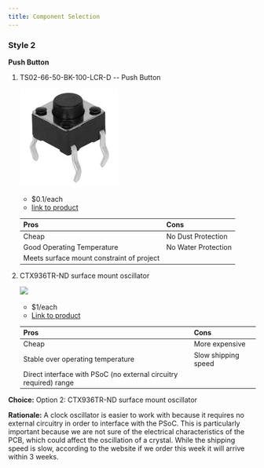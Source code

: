 ```yaml
---
title: Component Selection
---
```


### Style 2

**Push Button**

1. TS02-66-50-BK-100-LCR-D -- Push Button

    ![](pushbtnimg.webp)

    * $0.1/each
    * [link to product](https://www.digikey.com/en/products/detail/same-sky-formerly-cui-devices-/TS02-66-50-BK-100-LCR-D/15634294?gclsrc=aw.ds&gad_source=1&gad_campaignid=20243136172&gbraid=0AAAAADrbLlhjMd1SI_TeFQt_5_XtjL5xo&gclid=CjwKCAjw0sfHBhB6EiwAQtv5qTL9B8Ibio6YzZwawgjQTTJfZOm_s9jRh1qKtTfUlaCdgvFL-coORxoCgQgQAvD_BwE)

    | Pros                                      | Cons                                                             |
    | ----------------------------------------- | ---------------------------------------------------------------- |
    | Cheap                               | No Dust Protection |
    | Good Operating Temperature                      | No Water Protection                                        |
    | Meets surface mount constraint of project |

1. CTX936TR-ND surface mount oscillator

    ![](image3.png)

    * $1/each
    * [Link to product](http://www.digikey.com/product-detail/en/636L3I001M84320/CTX936TR-ND/2292940)

    | Pros                                                              | Cons                |
    | ----------------------------------------------------------------- | ------------------- |
    | Cheap                                                             | More expensive      |
    | Stable over operating temperature                                 | Slow shipping speed |
    | Direct interface with PSoC (no external circuitry required) range |

**Choice:** Option 2: CTX936TR-ND surface mount oscillator

**Rationale:** A clock oscillator is easier to work with because it requires no external circuitry in order to interface with the PSoC. This is particularly important because we are not sure of the electrical characteristics of the PCB, which could affect the oscillation of a crystal. While the shipping speed is slow, according to the website if we order this week it will arrive within 3 weeks.
